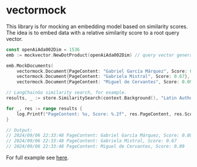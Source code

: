 # vectormock

This library is for mocking an embedding model based on similarity scores. The idea is to embed data with a relative similarity score to a root query vector. 

```go
const openAiAda002Dim = 1536
emb := mockvector.NewDotProduct(openAiAda002Dim) // query vector generated under the hood

emb.MockDocuments(
  	vectormock.Document{PageContent: "Gabriel García Márquez", Score: 0.80},
	vectormock.Document{PageContent: "Gabriela Mistral", Score: 0.67},
	vectormock.Document{PageContent: "Miguel de Cervantes", Score: 0.09})

// LangChainGo similarity search, for example.
results, _ := store.SimilaritySearch(context.Background(), "Latin Authors", 3)

for _, res := range results {
	log.Printf("PageContent: %s, Score: %.2f", res.PageContent, res.Score)
}

// Output: 
// 2024/09/06 22:33:48 PageContent: Gabriel García Márquez, Score: 0.80
// 2024/09/06 22:33:48 PageContent: Gabriela Mistral, Score: 0.67
// 2024/09/06 22:33:48 PageContent: Miguel de Cervantes, Score: 0.09
```

For full example see [here](examples/mongodb/main.go).

